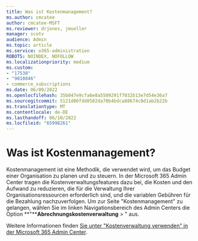 ```yaml
---
title: Was ist Kostenmanagement?
ms.author: cmcatee
author: cmcatee-MSFT
ms.reviewer: drjones, jmueller
manager: scotv
audience: Admin
ms.topic: article
ms.service: o365-administration
ROBOTS: NOINDEX, NOFOLLOW
ms.localizationpriority: medium
ms.custom:
- "17538"
- "9010846"
- commerce_subscriptions
ms.date: 06/09/2022
ms.openlocfilehash: 35b047e9cfa6e8a5509291f7032b13e7d54e36a7
ms.sourcegitcommit: 5121d86fdd8582da70b4bdca88674c0d1ab2b22b
ms.translationtype: MT
ms.contentlocale: de-DE
ms.lasthandoff: 06/10/2022
ms.locfileid: "65998261"
---
```

# <a name="what-is-cost-management"></a>Was ist Kostenmanagement?

Kostenmanagement ist eine Methodik, die verwendet wird, um das Budget einer Organisation zu planen und zu steuern. In der Microsoft 365 Admin Center tragen die Kostenverwaltungsfeatures dazu bei, die Kosten und den Aufwand zu reduzieren, die für die Verwaltung Ihrer Organisationsressourcen erforderlich sind, und die variablen Gebühren für die Bezahlung nachzuverfolgen. Um zur Seite "Kostenmanagement" zu gelangen, wählen Sie im linken Navigationsbereich des Admin Centers die Option **"****Abrechnungskostenverwaltung** > " aus.

Weitere Informationen finden [Sie unter "Kostenverwaltung verwenden" in der Microsoft 365 Admin Center](https://docs.microsoft.com/microsoft-365/commerce/use-cost-mgmt).